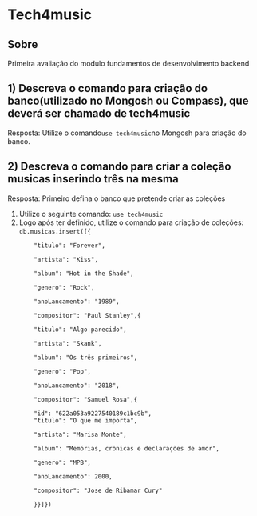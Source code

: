 <h1>Tech4music</h1>

<h2>Sobre</h2>
<p>Primeira avaliação do modulo fundamentos de desenvolvimento backend</p>

<h2>1) Descreva o comando para criação do banco(utilizado no Mongosh ou Compass), que deverá ser chamado de tech4music</h2>
<p>Resposta: Utilize o comando<code>use tech4music</code>no Mongosh para criação do banco.</p>

<h2>2) Descreva o comando para criar a coleção musicas inserindo três na mesma</h2>
<p>Resposta: Primeiro defina o banco que pretende criar as coleções</p>
<ol> 
<li>Utilize o seguinte comando: <code>use tech4music</code></li>
<li>Logo após ter definido, utilize o comando para criação de coleções:
<code>db.musicas.insert([{<br>
    "titulo": "Forever",<br>
    "artista": "Kiss",<br>
    "album": "Hot in the Shade",<br>
    "genero": "Rock",<br>
    "anoLancamento": "1989",<br>
    "compositor": "Paul Stanley",{ <br>
    "titulo": "Algo parecido",<br>
    "artista": "Skank",<br>
    "album": "Os três primeiros",<br>
    "genero": "Pop",<br>
    "anoLancamento": "2018",<br>
    "compositor": "Samuel Rosa",{ <br>
    "id": "622a053a9227540189c1bc9b",
    "titulo": "O que me importa",<br>
    "artista": "Marisa Monte",<br>
    "album": "Memórias, crônicas e declarações de amor",<br>
    "genero": "MPB",<br>
    "anoLancamento": 2000,<br>
    "compositor": "Jose de Ribamar Cury"<br>
    }}]})</code></li></ol>


